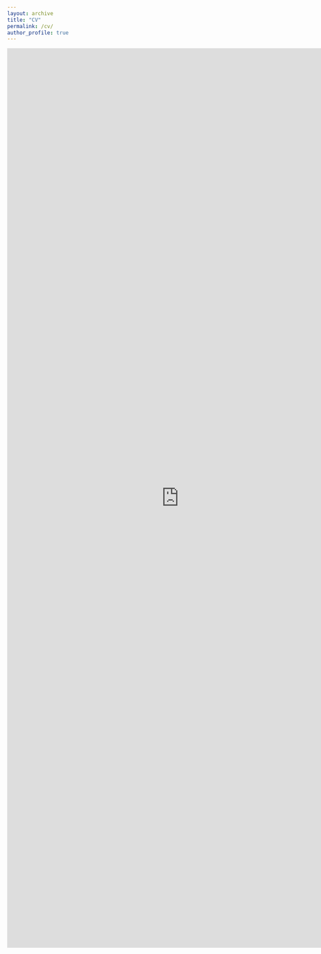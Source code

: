 ```yaml
---
layout: archive
title: "CV"
permalink: /cv/
author_profile: true
---
```


<embed src="https://abhishekkumarjain.github.io/files/example.pdf" width="800px" height="2100px" />





